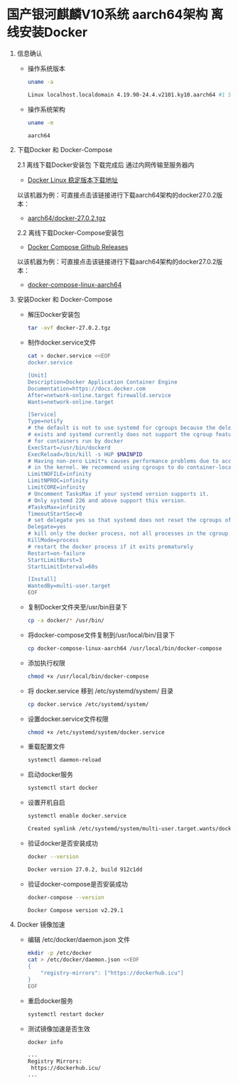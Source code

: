 # 国产银河麒麟V10系统 aarch64架构 离线安装Docker

1. 信息确认

    - 操作系统版本

        ```bash title='bash input'
        uname -a
        
        ```

        ```bash title='bash output example'
        Linux localhost.localdomain 4.19.90-24.4.v2101.ky10.aarch64 #1 SMP Mon May 24 14:45:37 CST 2021 aarch64 aarch64 aarch64 GNU/Linux
        ```

    - 操作系统架构

        ```bash title='bash input'
        uname -m
        ```

        ```bash title='bash output example'
        aarch64
        ```

2. 下载Docker 和 Docker-Compose


    2.1 离线下载Docker安装包 下载完成后 通过内网传输至服务器内 

    - [Docker Linux 稳定版本下载地址](https://download.docker.com/linux/static/stable/)

    以该机器为例：可直接点击该链接进行下载aarch64架构的docker27.0.2版本：

    - [aarch64/docker-27.0.2.tgz](https://download.docker.com/linux/static/stable/aarch64/docker-27.0.2.tgz)


    2.2 离线下载Docker-Compose安装包

    - [Docker Compose Github Releases](https://github.com/docker/compose/releases)

    以该机器为例：可直接点击该链接进行下载aarch64架构的docker27.0.2版本：

    - [docker-compose-linux-aarch64](https://github.com/docker/compose/releases/download/v2.29.1/docker-compose-linux-aarch64)

3. 安装Docker 和 Docker-Compose

    - 解压Docker安装包

        ```bash title='bash input'
        tar -xvf docker-27.0.2.tgz
        ```

    - 制作docker.service文件

        ```bash title='bash input'
        cat > docker.service <<EOF
        docker.service
  
        [Unit]
        Description=Docker Application Container Engine
        Documentation=https://docs.docker.com
        After=network-online.target firewalld.service
        Wants=network-online.target

        [Service]
        Type=notify
        # the default is not to use systemd for cgroups because the delegate issues still
        # exists and systemd currently does not support the cgroup feature set required
        # for containers run by docker
        ExecStart=/usr/bin/dockerd
        ExecReload=/bin/kill -s HUP $MAINPID
        # Having non-zero Limit*s causes performance problems due to accounting overhead
        # in the kernel. We recommend using cgroups to do container-local accounting.
        LimitNOFILE=infinity
        LimitNPROC=infinity
        LimitCORE=infinity
        # Uncomment TasksMax if your systemd version supports it.
        # Only systemd 226 and above support this version.
        #TasksMax=infinity
        TimeoutStartSec=0
        # set delegate yes so that systemd does not reset the cgroups of docker containers
        Delegate=yes
        # kill only the docker process, not all processes in the cgroup
        KillMode=process
        # restart the docker process if it exits prematurely
        Restart=on-failure
        StartLimitBurst=3
        StartLimitInterval=60s

        [Install]
        WantedBy=multi-user.target
        EOF
        ```

    - 复制Docker文件夹至/usr/bin目录下

        ```bash title='bash input'
        cp -a docker/* /usr/bin/
        ```

    - 将docker-compose文件复制到/usr/local/bin/目录下
    
        ```bash title='bash input'
        cp docker-compose-linux-aarch64 /usr/local/bin/docker-compose
        ```

    - 添加执行权限

        ```bash title='bash input'
        chmod +x /usr/local/bin/docker-compose
        ```

    - 将 docker.service 移到 /etc/systemd/system/ 目录
    
        ```bash title='bash input'
        cp docker.service /etc/systemd/system/
        ```

    - 设置docker.service文件权限
    
        ```bash title='bash input'
        chmod +x /etc/systemd/system/docker.service
        ```

    - 重载配置文件
    
        ```bash title='bash input'
        systemctl daemon-reload
        ```
    
    - 启动docker服务
    
        ```bash title='bash input'
        systemctl start docker
        ```

        
    - 设置开机自启
    
        ```bash title='bash input'
        systemctl enable docker.service
        ```
    
        ```bash title='bash output'
        Created symlink /etc/systemd/system/multi-user.target.wants/docker.service → /etc/systemd/system/docker.service.
        ```

    - 验证docker是否安装成功
    
        ```bash title='bash input'
        docker --version
        ```

        ```bash title='bash output'
        Docker version 27.0.2, build 912c1dd
        ```

    - 验证docker-compose是否安装成功
    
        ```bash title='bash input'
        docker-compose --version
        ```

        ```bash title='bash output'
        Docker Compose version v2.29.1
        ```


4. Docker 镜像加速

    - 编辑 /etc/docker/daemon.json 文件
    
        ```bash title='bash input'
        mkdir -p /etc/docker
        cat > /etc/docker/daemon.json <<EOF
        {
            "registry-mirrors": ["https://dockerhub.icu"]
        }
        EOF
        ```

    - 重启docker服务
    
        ```bash title='bash input'
        systemctl restart docker
        ```

    - 测试镜像加速是否生效
    
        ```bash title='bash input'
        docker info
        ```

        ```bash title='bash output'
        ...
        Registry Mirrors:
         https://dockerhub.icu/
        ...
        ```
